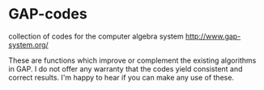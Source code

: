# GAP-codes
collection of codes for the computer algebra system http://www.gap-system.org/

These are functions which improve or complement the existing algorithms in GAP. I do not offer any warranty that the codes yield consistent and correct results. I'm happy to hear if you can make any use of these.

